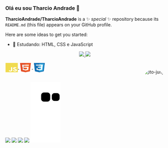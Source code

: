 ### Olá eu sou Tharcio Andrade 👋

**TharcioAndrade/TharcioAndrade** is a ✨ _special_ ✨ repository because its `README.md` (this file) appears on your GitHub profile.

Here are some ideas to get you started:

- 🌱 Estudando: HTML, CSS e JavaScript

<div align="center">
  <a href="https://github.com/TharcioAndrade">
  <img height="150em" src="https://github-readme-stats.vercel.app/api?username=TharcioAndrade&show_icons=true&theme=radical&include_all_commits=true&count_private=true"/>
  <img height="150em" src="https://github-readme-stats.vercel.app/api/top-langs/?username=TharcioAndrade&layout=compact&langs_count=7&theme=radical"/>
</div>
  <div style="display: inline_block"><br>
  <img align="center" alt="Rafa-Js" height="30" width="40" src="https://raw.githubusercontent.com/devicons/devicon/master/icons/javascript/javascript-plain.svg">
  <img align="center" alt="Rafa-HTML" height="30" width="40" src="https://raw.githubusercontent.com/devicons/devicon/master/icons/html5/html5-original.svg">
  <img align="center" alt="Rafa-CSS" height="30" width="40" src="https://raw.githubusercontent.com/devicons/devicon/master/icons/css3/css3-original.svg">
  <img align="right" alt="ito-junji" height="150" style="border-radius:50px; margin:20px 0;" src="https://steamuserimages-a.akamaihd.net/ugc/951837645772960535/607C139D48E34FCEE59C5DE1CA94E1E213524B8D/?imw=5000&imh=5000&ima=fit&impolicy=Letterbox&imcolor=%23000000&letterbox=false">
</div>
  
  ##
  
  <a href="https://wa.me/5534998601719" target="_blank"><img src="https://img.shields.io/badge/WhatsApp-25D366?style=for-the-badge&logo=whatsapp&logoColor=white" target="_blank"></a>
  <a href="https://www.instagram.com/tharcioandrade/" target="_blank"><img src="https://img.shields.io/badge/-Instagram-%23E4405F?style=for-the-badge&logo=instagram&logoColor=white" target="_blank"></a> 
  <a href = "mailto:tharcinho07@gmail.com"><img src="https://img.shields.io/badge/-Gmail-%23333?style=for-the-badge&logo=gmail&logoColor=white" target="_blank"></a>
  <a href = "https://www.facebook.com/profile.php?id=100014821937213"><img src="https://img.shields.io/badge/Facebook-1877F2?style=for-the-badge&logo=facebook&logoColor=white" target="_blank"></a>
  ![Snake animation](https://github.com/TharcioAndrade/TharcioAndrade/blob/output/github-contribution-grid-snake.svg)
  
